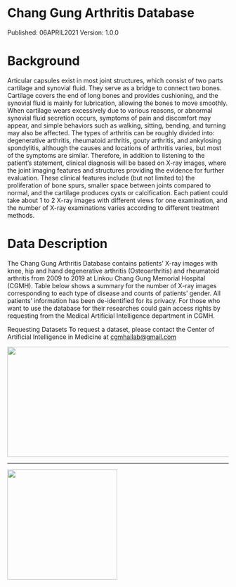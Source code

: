 # Chang Gung Arthritis Database
Published: 06APRIL2021 Version: 1.0.0

# Background
Articular capsules exist in most joint structures, which consist of two parts cartilage and synovial fluid. They serve as a bridge to connect two bones. Cartilage covers the end of long bones and provides cushioning, and the synovial fluid is mainly for lubrication, allowing the bones to move smoothly. When cartilage wears excessively due to various reasons, or abnormal synovial fluid secretion occurs, symptoms of pain and discomfort may appear, and simple behaviors such as walking, sitting, bending, and turning may also be affected. The types of arthritis can be roughly divided into: degenerative arthritis, rheumatoid arthritis, gouty arthritis, and ankylosing spondylitis, although the causes and locations of arthritis varies, but most of the symptoms are similar. Therefore, in addition to listening to the patient’s statement, clinical diagnosis will be based on X-ray images, where the joint imaging features and structures providing the evidence for further evaluation. These clinical features include (but not limited to) the proliferation of bone spurs, smaller space between joints compared to normal, and the cartilage produces cysts or calcification. Each patient could take about 1 to 2 X-ray images with different views for one examination, and the number of X-ray examinations varies according to different treatment methods.

# Data Description
The Chang Gung Arthritis Database contains patients’ X-ray images with knee, hip and hand degenerative arthritis (Osteoarthritis) and rheumatoid arthritis from 2009 to 2019 at Linkou Chang Gung Memorial Hospital (CGMH). Table below shows a summary for the number of X-ray images corresponding to each type of disease and counts of patients’ gender. All patients’ information has been de-identified for its privacy. For those who want to use the database for their researches could gain access rights by requesting from the Medical Artificial Intelligence department in CGMH.

Requesting Datasets
To request a dataset, please contact the Center of Artificial Intelligence in Medicine at cgmhailab@gmail.com

<img src= https://github.com/yaufan/ChangGungArthritisDatabase/blob/main/ChangGungArthritisDatabase_Table.png height="250" width="600" />

--------------------------------------------------

<img src= https://github.com/yaufan/ChangGungArthritisDatabase/blob/main/ChangGungArthritisDatabase_Figure.png height="250" width="250" />


 

 
